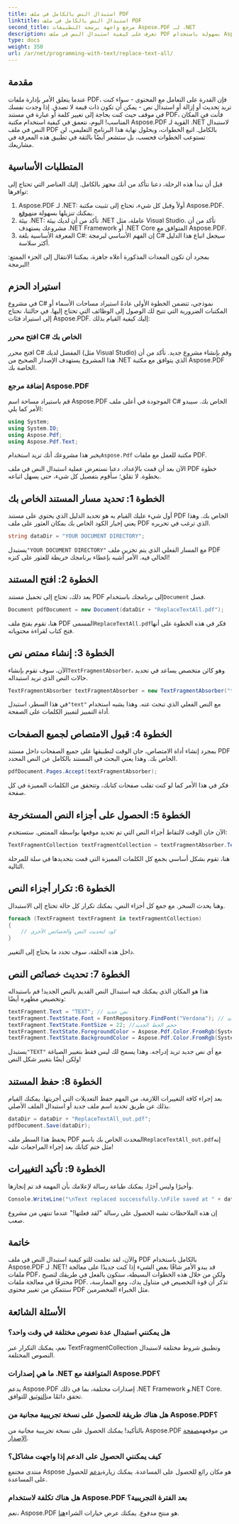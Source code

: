 ```yaml
---
title: استبدال النص بالكامل في ملف PDF
linktitle: استبدال النص بالكامل في ملف PDF
second_title: مرجع واجهة برمجة التطبيقات Aspose.PDF لـ .NET
description: تعرف على كيفية استبدال النص في ملف PDF بسهولة باستخدام Aspose.PDF for .NET. دليل كامل مع مقتطفات التعليمات البرمجية المضمنة.
type: docs
weight: 350
url: /ar/net/programming-with-text/replace-text-all/
---
```

## مقدمة

عندما يتعلق الأمر بإدارة ملفات PDF، فإن القدرة على التعامل مع المحتوى - سواء كنت تريد تحديث أو إزالة أو استبدال نص - يمكن أن تكون ذات قيمة لا تصدق. إذا وجدت نفسك في موقف حيث كنت بحاجة إلى تغيير كلمة أو عبارة في مستند PDF، فأنت في المكان المناسب! اليوم، نتعمق في كيفية استخدام مكتبة Aspose.PDF القوية لـ .NET لاستبدال النص في ملف PDF بالكامل. اتبع الخطوات، وبحلول نهاية هذا البرنامج التعليمي، لن تستوعب الخطوات فحسب، بل ستشعر أيضًا بالثقة في تطبيق هذه المعرفة في مشاريعك.

## المتطلبات الأساسية

قبل أن نبدأ هذه الرحلة، دعنا نتأكد من أنك مجهز بالكامل. إليك العناصر التي تحتاج إلى توافرها:

1.  Aspose.PDF لـ .NET: أولاً وقبل كل شيء، تحتاج إلى تثبيت مكتبة Aspose.PDF. يمكنك تنزيلها بسهولة من[موقع](https://releases.aspose.com/pdf/net/).
2. بيئة .NET: تأكد من أن لديك بيئة .NET عاملة، مثل Visual Studio. تأكد من أن مشروعك يستهدف .NET Framework أو .NET Core المتوافق مع Aspose.PDF.
3. المعرفة الأساسية بلغة C#: إن الفهم الأساسي لبرمجة C# سيجعل اتباع هذا الدليل أكثر سلاسة.

بمجرد أن تكون المعدات المذكورة أعلاه جاهزة، يمكننا الانتقال إلى الجزء الممتع: البرمجة!

## استيراد الحزم

في مشروع C# نموذجي، تتضمن الخطوة الأولى عادةً استيراد مساحات الأسماء أو المكتبات الضرورية التي تتيح لك الوصول إلى الوظائف التي تحتاج إليها. في حالتنا، نحتاج إلى استيراد فئات Aspose.PDF. إليك كيفية القيام بذلك:

### افتح محرر C# الخاص بك

افتح محرر C# المفضل لديك (مثل Visual Studio) وقم بإنشاء مشروع جديد. تأكد من أن هذا المشروع يستهدف الإصدار الصحيح من .NET الذي يتوافق مع مكتبة Aspose.PDF الخاصة بك.

### إضافة مرجع Aspose.PDF

قم باستيراد مساحة اسم Aspose.PDF الموجودة في أعلى ملف C# الخاص بك. سيبدو الأمر كما يلي:

```csharp
using System;
using System.IO;
using Aspose.Pdf;
using Aspose.Pdf.Text;
```

 يخبر هذا مشروعك أنك تريد استخدام`Aspose.Pdf` مكتبة للعمل مع ملفات PDF.

الآن بعد أن قمت بالإعداد، دعنا نستعرض عملية استبدال النص في ملف PDF خطوة بخطوة. لا تقلق؛ سأقوم بتفصيل كل شيء، حتى يسهل اتباعه.

## الخطوة 1: تحديد مسار المستند الخاص بك

أول شيء عليك القيام به هو تحديد الدليل الذي يحتوي على مستند PDF الخاص بك. وهذا يعني إخبار الكود الخاص بك بمكان العثور على ملف PDF الذي ترغب في تحريره. 

```csharp
string dataDir = "YOUR DOCUMENT DIRECTORY";
```

 يستبدل`"YOUR DOCUMENT DIRECTORY"` مع المسار الفعلي الذي يتم تخزين ملف PDF الحالي فيه. الأمر أشبه بإعطاء برنامجك خريطة للعثور على كنزه!

## الخطوة 2: افتح المستند

 بعد ذلك، تحتاج إلى تحميل مستند PDF إلى برنامجك باستخدام`Document` فصل.

```csharp
Document pdfDocument = new Document(dataDir + "ReplaceTextAll.pdf");
```

 هنا، تقوم بفتح ملف PDF المسمى`ReplaceTextAll.pdf`فكر في هذه الخطوة على أنها فتح كتاب لقراءة محتوياته.

## الخطوة 3: إنشاء ممتص نص

 الآن، سوف تقوم بإنشاء`TextFragmentAbsorber`، وهو كائن متخصص يساعد في تحديد حالات النص الذي تريد استبداله. 

```csharp
TextFragmentAbsorber textFragmentAbsorber = new TextFragmentAbsorber("text");
```

 في هذا السطر، استبدل`"text"` مع النص الفعلي الذي تبحث عنه. وهذا يشبه استخدام أداة التمييز لتمييز الكلمات على الصفحة.

## الخطوة 4: قبول الامتصاص لجميع الصفحات

بمجرد إنشاء أداة الامتصاص، حان الوقت لتطبيقها على جميع الصفحات داخل مستند PDF الخاص بك. وهذا يعني البحث في المستند بالكامل عن النص المحدد.

```csharp
pdfDocument.Pages.Accept(textFragmentAbsorber);
```

فكر في هذا الأمر كما لو كنت تقلب صفحات كتابك، وتتحقق من الكلمات المميزة في كل صفحة.

## الخطوة 5: الحصول على أجزاء النص المستخرجة

الآن حان الوقت لالتقاط أجزاء النص التي تم تحديد موقعها بواسطة الممتص. ستستخدم:

```csharp
TextFragmentCollection textFragmentCollection = textFragmentAbsorber.TextFragments;
```

هنا، تقوم بشكل أساسي بجمع كل الكلمات المميزة التي قمت بتحديدها في سلة للمرحلة التالية.

## الخطوة 6: تكرار أجزاء النص

وهنا يحدث السحر. مع جمع كل أجزاء النص، يمكنك تكرار كل حالة تحتاج إلى الاستبدال. 

```csharp
foreach (TextFragment textFragment in textFragmentCollection)
{
    // كود لتحديث النص والخصائص الأخرى
}
```

داخل هذه الحلقة، سوف تحدد ما يحتاج إلى التغيير.

## الخطوة 7: تحديث خصائص النص

هذا هو المكان الذي يمكنك فيه استبدال النص القديم بالنص الجديد! قم باستبداله وتخصيص مظهره أيضًا:

```csharp
textFragment.Text = "TEXT"; // نص جديد
textFragment.TextState.Font = FontRepository.FindFont("Verdana"); // خط جديد
textFragment.TextState.FontSize = 22; //حجم الخط الجديد
textFragment.TextState.ForegroundColor = Aspose.Pdf.Color.FromRgb(System.Drawing.Color.Blue); // لون النص
textFragment.TextState.BackgroundColor = Aspose.Pdf.Color.FromRgb(System.Drawing.Color.Green); // لون الخلفية
```

 يستبدل`"TEXT"` مع أي نص جديد تريد إدراجه. وهذا يسمح لك ليس فقط بتغيير الصياغة ولكن أيضًا بتغيير شكل النص!

## الخطوة 8: حفظ المستند

بعد إجراء كافة التغييرات اللازمة، من المهم حفظ التعديلات التي أجريتها. يمكنك القيام بذلك عن طريق تحديد اسم ملف جديد أو استبدال الملف الأصلي. 

```csharp
dataDir = dataDir + "ReplaceTextAll_out.pdf";
pdfDocument.Save(dataDir);
```

 يحفظ هذا السطر ملف PDF المحدث الخاص بك باسم`ReplaceTextAll_out.pdf`إنه مثل ختم كتابك بعد إجراء المراجعات عليه!

## الخطوة 9: تأكيد التغييرات

وأخيرًا وليس آخرًا، يمكنك طباعة رسالة لإعلامك بأن المهمة قد تم إنجازها. 

```csharp
Console.WriteLine("\nText replaced successfully.\nFile saved at " + dataDir);
```

إن هذه الملاحظات تشبه الحصول على رسالة "لقد فعلتها!" عندما تنتهي من مشروع صعب.

## خاتمة

والآن، لقد تعلمت للتو كيفية استبدال النص في ملف PDF بالكامل باستخدام Aspose.PDF لـ .NET! قد يبدو الأمر شاقًا بعض الشيء إذا كنت جديدًا على معالجة ملفات PDF، ولكن من خلال هذه الخطوات البسيطة، ستكون بالفعل في طريقك لتصبح محترفًا في معالجة ملفات PDF. تذكر أن قوة التخصيص في متناول يدك، ومع الممارسة، ستتمكن من تغيير محتوى PDF مثل الخبراء المخضرمين.

## الأسئلة الشائعة

### هل يمكنني استبدال عدة نصوص مختلفة في وقت واحد؟
نعم، يمكنك التكرار عبر TextFragmentCollection وتطبيق شروط مختلفة لاستبدال النصوص المختلفة.

### ما هي إصدارات .NET المتوافقة مع Aspose.PDF؟
 يدعم Aspose.PDF إصدارات مختلفة، بما في ذلك .NET Framework و.NET Core. تحقق دائمًا من[التوثيق](https://reference.aspose.com/pdf/net/) للتوافق.

### هل هناك طريقة للحصول على نسخة تجريبية مجانية من Aspose.PDF؟
 بالتأكيد! يمكنك الحصول على نسخة تجريبية مجانية من Aspose.PDF من موقعهم[صفحة الإصدار](https://releases.aspose.com/).

### كيف يمكنني الحصول على الدعم إذا واجهت مشاكل؟
 منتدى مجتمع Aspose هو مكان رائع للحصول على المساعدة. يمكنك زيارة[يدعم](https://forum.aspose.com/c/pdf/10) للحصول على المساعدة.

### هل هناك تكلفة لاستخدام Aspose.PDF بعد الفترة التجريبية؟
 نعم، Aspose.PDF هو منتج مدفوع. يمكنك عرض خيارات الشراء[هنا](https://purchase.aspose.com/buy).